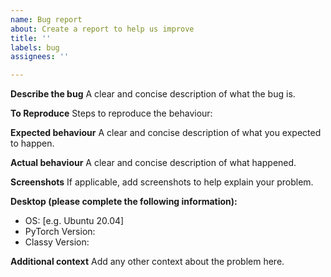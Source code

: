 ```yaml
---
name: Bug report
about: Create a report to help us improve
title: ''
labels: bug
assignees: ''

---
```


**Describe the bug**
A clear and concise description of what the bug is.

**To Reproduce**
Steps to reproduce the behaviour:

**Expected behaviour**
A clear and concise description of what you expected to happen.

**Actual behaviour**
A clear and concise description of what happened.

**Screenshots**
If applicable, add screenshots to help explain your problem.

**Desktop (please complete the following information):**
 - OS: [e.g. Ubuntu 20.04]
 - PyTorch Version:
 - Classy Version:

**Additional context**
Add any other context about the problem here.
